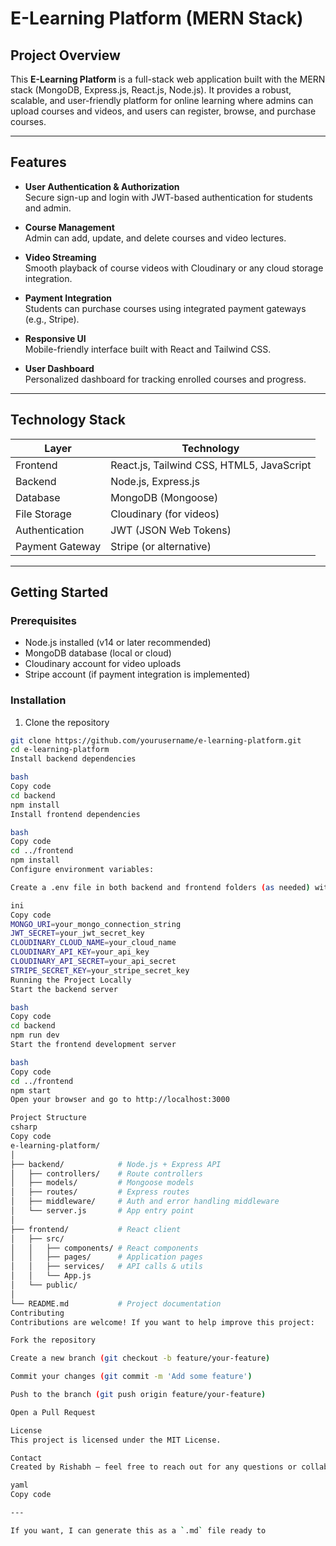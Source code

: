 # E-Learning Platform (MERN Stack)

## Project Overview

This **E-Learning Platform** is a full-stack web application built with the MERN stack (MongoDB, Express.js, React.js, Node.js). It provides a robust, scalable, and user-friendly platform for online learning where admins can upload courses and videos, and users can register, browse, and purchase courses.

---

## Features

- **User Authentication & Authorization**  
  Secure sign-up and login with JWT-based authentication for students and admin.

- **Course Management**  
  Admin can add, update, and delete courses and video lectures.

- **Video Streaming**  
  Smooth playback of course videos with Cloudinary or any cloud storage integration.

- **Payment Integration**  
  Students can purchase courses using integrated payment gateways (e.g., Stripe).

- **Responsive UI**  
  Mobile-friendly interface built with React and Tailwind CSS.

- **User Dashboard**  
  Personalized dashboard for tracking enrolled courses and progress.

---

## Technology Stack

| Layer        | Technology         |
|--------------|--------------------|
| Frontend     | React.js, Tailwind CSS, HTML5, JavaScript |
| Backend      | Node.js, Express.js |
| Database     | MongoDB (Mongoose) |
| File Storage | Cloudinary (for videos) |
| Authentication | JWT (JSON Web Tokens) |
| Payment Gateway | Stripe (or alternative) |

---

## Getting Started

### Prerequisites

- Node.js installed (v14 or later recommended)
- MongoDB database (local or cloud)
- Cloudinary account for video uploads
- Stripe account (if payment integration is implemented)

### Installation

1. Clone the repository  
```bash
git clone https://github.com/yourusername/e-learning-platform.git
cd e-learning-platform
Install backend dependencies

bash
Copy code
cd backend
npm install
Install frontend dependencies

bash
Copy code
cd ../frontend
npm install
Configure environment variables:

Create a .env file in both backend and frontend folders (as needed) with keys like:

ini
Copy code
MONGO_URI=your_mongo_connection_string
JWT_SECRET=your_jwt_secret_key
CLOUDINARY_CLOUD_NAME=your_cloud_name
CLOUDINARY_API_KEY=your_api_key
CLOUDINARY_API_SECRET=your_api_secret
STRIPE_SECRET_KEY=your_stripe_secret_key
Running the Project Locally
Start the backend server

bash
Copy code
cd backend
npm run dev
Start the frontend development server

bash
Copy code
cd ../frontend
npm start
Open your browser and go to http://localhost:3000

Project Structure
csharp
Copy code
e-learning-platform/
│
├── backend/            # Node.js + Express API
│   ├── controllers/    # Route controllers
│   ├── models/         # Mongoose models
│   ├── routes/         # Express routes
│   ├── middleware/     # Auth and error handling middleware
│   └── server.js       # App entry point
│
├── frontend/           # React client
│   ├── src/
│   │   ├── components/ # React components
│   │   ├── pages/      # Application pages
│   │   ├── services/   # API calls & utils
│   │   └── App.js
│   └── public/
│
└── README.md           # Project documentation
Contributing
Contributions are welcome! If you want to help improve this project:

Fork the repository

Create a new branch (git checkout -b feature/your-feature)

Commit your changes (git commit -m 'Add some feature')

Push to the branch (git push origin feature/your-feature)

Open a Pull Request

License
This project is licensed under the MIT License.

Contact
Created by Rishabh — feel free to reach out for any questions or collaboration!

yaml
Copy code

---

If you want, I can generate this as a `.md` file ready to 
